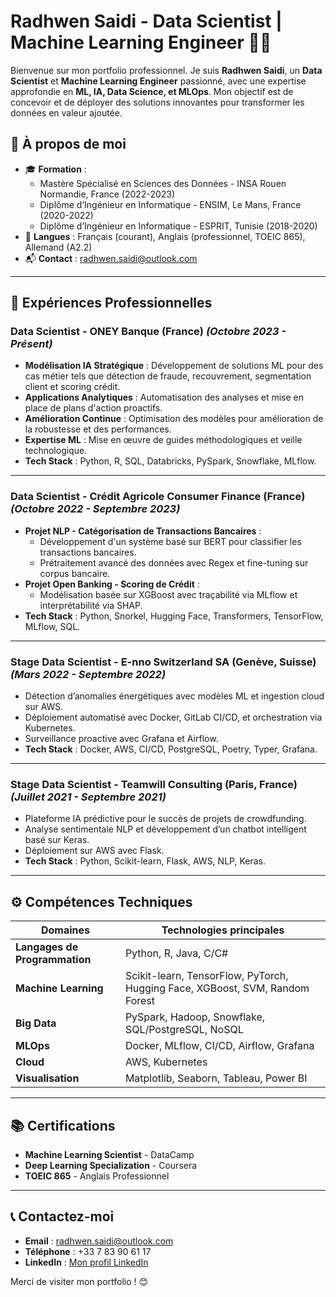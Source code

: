 # Radhwen Saidi - Data Scientist | Machine Learning Engineer 👨‍💻

Bienvenue sur mon portfolio professionnel. Je suis **Radhwen Saidi**, un **Data Scientist** et **Machine Learning Engineer** passionné, avec une expertise approfondie en **ML, IA, Data Science, et MLOps**. Mon objectif est de concevoir et de déployer des solutions innovantes pour transformer les données en valeur ajoutée.

## 📄 À propos de moi
- 🎓 **Formation** :
  - Mastère Spécialisé en Sciences des Données - INSA Rouen Normandie, France (2022-2023)
  - Diplôme d’Ingénieur en Informatique - ENSIM, Le Mans, France (2020-2022)
  - Diplôme d’Ingénieur en Informatique - ESPRIT, Tunisie (2018-2020)
- 🌟 **Langues** : Français (courant), Anglais (professionnel, TOEIC 865), Allemand (A2.2)
- 📬 **Contact** : [radhwen.saidi@outlook.com](mailto:radhwen.saidi@outlook.com)

---

## 💼 Expériences Professionnelles

### **Data Scientist - ONEY Banque (France)** *(Octobre 2023 - Présent)*
- **Modélisation IA Stratégique** : Développement de solutions ML pour des cas métier tels que détection de fraude, recouvrement, segmentation client et scoring crédit.
- **Applications Analytiques** : Automatisation des analyses et mise en place de plans d'action proactifs.
- **Amélioration Continue** : Optimisation des modèles pour amélioration de la robustesse et des performances.
- **Expertise ML** : Mise en œuvre de guides méthodologiques et veille technologique.
- **Tech Stack** : Python, R, SQL, Databricks, PySpark, Snowflake, MLflow.

---

### **Data Scientist - Crédit Agricole Consumer Finance (France)** *(Octobre 2022 - Septembre 2023)*
- **Projet NLP - Catégorisation de Transactions Bancaires** :
  - Développement d'un système basé sur BERT pour classifier les transactions bancaires.
  - Prétraitement avancé des données avec Regex et fine-tuning sur corpus bancaire.
- **Projet Open Banking - Scoring de Crédit** :
  - Modélisation basée sur XGBoost avec traçabilité via MLflow et interprétabilité via SHAP.
- **Tech Stack** : Python, Snorkel, Hugging Face, Transformers, TensorFlow, MLflow, SQL.

---

### **Stage Data Scientist - E-nno Switzerland SA (Genève, Suisse)** *(Mars 2022 - Septembre 2022)*
- Détection d’anomalies énergétiques avec modèles ML et ingestion cloud sur AWS.
- Déploiement automatisé avec Docker, GitLab CI/CD, et orchestration via Kubernetes.
- Surveillance proactive avec Grafana et Airflow.
- **Tech Stack** : Docker, AWS, CI/CD, PostgreSQL, Poetry, Typer, Grafana.

---

### **Stage Data Scientist - Teamwill Consulting (Paris, France)** *(Juillet 2021 - Septembre 2021)*
- Plateforme IA prédictive pour le succès de projets de crowdfunding.
- Analyse sentimentale NLP et développement d’un chatbot intelligent basé sur Keras.
- Déploiement sur AWS avec Flask.
- **Tech Stack** : Python, Scikit-learn, Flask, AWS, NLP, Keras.

---

## ⚙️ Compétences Techniques

| Domaines                  | Technologies principales                                                                 |
|---------------------------|------------------------------------------------------------------------------------------|
| **Langages de Programmation** | Python, R, Java, C/C#                                                                   |
| **Machine Learning**       | Scikit-learn, TensorFlow, PyTorch, Hugging Face, XGBoost, SVM, Random Forest              |
| **Big Data**               | PySpark, Hadoop, Snowflake, SQL/PostgreSQL, NoSQL                                         |
| **MLOps**                  | Docker, MLflow, CI/CD, Airflow, Grafana                                                   |
| **Cloud**                  | AWS, Kubernetes                                                                          |
| **Visualisation**          | Matplotlib, Seaborn, Tableau, Power BI                                                   |

---

## 📚 Certifications
- **Machine Learning Scientist** - DataCamp
- **Deep Learning Specialization** - Coursera
- **TOEIC 865** - Anglais Professionnel

---

## 📞 Contactez-moi
- **Email** : [radhwen.saidi@outlook.com](mailto:radhwen.saidi@outlook.com)
- **Téléphone** : +33 7 83 90 61 17
- **LinkedIn** : [Mon profil LinkedIn](https://www.linkedin.com/in/radhwen-saidi/)

Merci de visiter mon portfolio ! 😊

